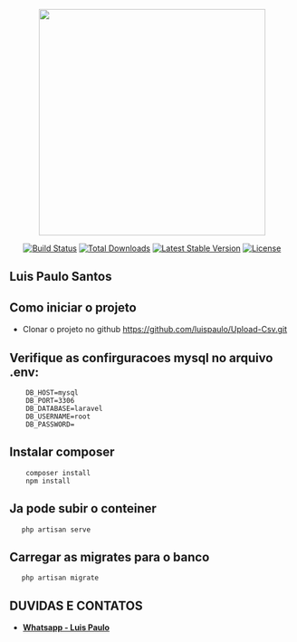 <p align="center"><a href="https://laravel.com" target="_blank"><img src="https://www.eureciclo.com.br/img/selo-horizontal.ea6b8657.png" width="400"></a></p>

<p align="center">
<a href="https://travis-ci.org/laravel/framework"><img src="https://travis-ci.org/laravel/framework.svg" alt="Build Status"></a>
<a href="https://packagist.org/packages/laravel/framework"><img src="https://img.shields.io/packagist/dt/laravel/framework" alt="Total Downloads"></a>
<a href="https://packagist.org/packages/laravel/framework"><img src="https://img.shields.io/packagist/v/laravel/framework" alt="Latest Stable Version"></a>
<a href="https://packagist.org/packages/laravel/framework"><img src="https://img.shields.io/packagist/l/laravel/framework" alt="License"></a>
</p>

## Luis Paulo Santos

## Como iniciar o projeto
- Clonar o projeto no github
https://github.com/luispaulo/Upload-Csv.git

## Verifique as confirguracoes mysql no arquivo .env:

```DB_CONNECTION=mysql
    DB_HOST=mysql
    DB_PORT=3306
    DB_DATABASE=laravel
    DB_USERNAME=root
    DB_PASSWORD=
```

## Instalar composer
```
    composer install
    npm install
```

## Ja pode subir o conteiner
```
   php artisan serve
```

## Carregar as migrates para o banco
```
   php artisan migrate
```


## DUVIDAS E CONTATOS
- **[Whatsapp - Luis Paulo ](https://api.whatsapp.com/send?phone=5561982481004)**
